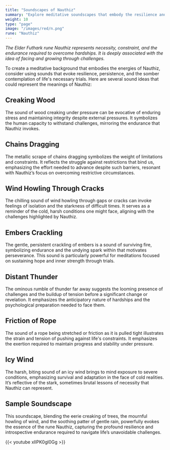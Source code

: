 ```yaml
---
title: "Soundscapes of Nauthiz"
summary: "Explore meditative soundscapes that embody the resilience and persistence of the rune Nauthiz. Enhance your meditation with the creaking of wood under pressure, the metallic scrape of chains dragging, and the chilling howling of wind through cracks. Experience the gentle crackling of embers, the distant rumble of thunder, and the friction of a rope being pulled tight. Let the harsh sound of an icy wind evoke the somber contemplation of life’s necessary trials, reflecting Nauthiz's themes of endurance and overcoming constraints."
weight: 10
type: "page"
image: "/images/red/n.png"
rune: "Nauthiz"
---
```


*The Elder Futhark rune Nauthiz represents necessity, constraint, and the endurance required to overcome hardships. It is deeply associated with the idea of facing and growing through challenges.*

To create a meditative background that embodies the energies of Nauthiz, consider using sounds that evoke resilience, persistence, and the somber contemplation of life's necessary trials. Here are several sound ideas that could represent the meanings of Nauthiz:

## Creaking Wood

The sound of wood creaking under pressure can be evocative of enduring stress and maintaining integrity despite external pressures. It symbolizes the human capacity to withstand challenges, mirroring the endurance that Nauthiz invokes.

## Chains Dragging

The metallic scrape of chains dragging symbolizes the weight of limitations and constraints. It reflects the struggle against restrictions that bind us, emphasizing the effort needed to advance despite such barriers, resonant with Nauthiz’s focus on overcoming restrictive circumstances.

## Wind Howling Through Cracks

The chilling sound of wind howling through gaps or cracks can invoke feelings of isolation and the starkness of difficult times. It serves as a reminder of the cold, harsh conditions one might face, aligning with the challenges highlighted by Nauthiz.

## Embers Crackling

The gentle, persistent crackling of embers is a sound of surviving fire, symbolizing endurance and the undying spark within that motivates perseverance. This sound is particularly powerful for meditations focused on sustaining hope and inner strength through trials.

## Distant Thunder

The ominous rumble of thunder far away suggests the looming presence of challenges and the buildup of tension before a significant change or revelation. It emphasizes the anticipatory nature of hardships and the psychological preparation needed to face them.

## Friction of Rope

The sound of a rope being stretched or friction as it is pulled tight illustrates the strain and tension of pushing against life's constraints. It emphasizes the exertion required to maintain progress and stability under pressure.

## Icy Wind

The harsh, biting sound of an icy wind brings to mind exposure to severe conditions, emphasizing survival and adaptation in the face of cold realities. It’s reflective of the stark, sometimes brutal lessons of necessity that Nauthiz can represent.

## Sample Soundscape

This soundscape, blending the eerie creaking of trees, the mournful howling of wind, and the soothing patter of gentle rain, powerfully evokes the essence of the rune Nauthiz, capturing the profound resilience and introspective endurance required to navigate life’s unavoidable challenges.

{{< youtube xIlPK0gl0Gg >}}
